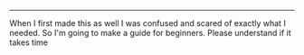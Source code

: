 ***
When I first made this as well I was confused and scared of exactly what I needed. So I'm going to make a guide for beginners. Please understand if it takes time
